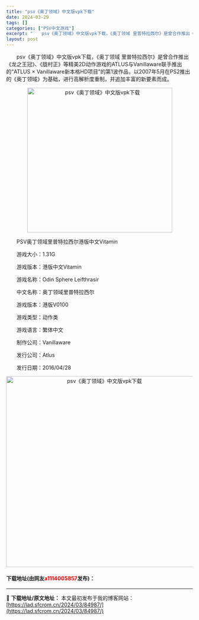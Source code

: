 ```yaml
---
title: "psv《奥丁领域》中文版vpk下载"
date: 2024-03-29
tags: []
categories: ["PSV中文游戏"]
excerpt: "　　psv《奥丁领域》中文版vpk下载，《奥丁领域 里普特拉西尔》是曾合作推出《龙之王冠》、《胧村正》等精美2D动作游戏的ATLUS与Vanillaware联手推出的&ldquo;ATLUS &times; Vanillaware新本格HD项目&rdquo;的第1波作品，以2007年5月在PS2推出&hellip;"
layout: post
---
```


 <p>　　psv《奥丁领域》中文版vpk下载，《奥丁领域 里普特拉西尔》是曾合作推出《龙之王冠》、《胧村正》等精美2D动作游戏的ATLUS与Vanillaware联手推出的&ldquo;ATLUS &times; Vanillaware新本格HD项目&rdquo;的第1波作品，以2007年5月在PS2推出的《奥丁领域》为基础，进行高解析度重制，并追加丰富的新要素而成。</p> <p align="center"><img align="" border="0" src="https://lad.sfcrom.cn/wp-content/uploads/2024/03/20240329_660667cb0efc7.jpg" width="391" alt="psv《奥丁领域》中文版vpk下载" /></p> <p>　　PSV奥丁领域里普特拉西尔港版中文Vitamin</p> <p>　　游戏大小：1.31G</p> <p>　　游戏版本：港版中文Vitamin</p> <p>　　游戏名称：Odin Sphere Leifthrasir</p> <p>　　中文名称：奥丁领域里普特拉西尔</p> <p>　　游戏版本：港版V0100</p> <p>　　游戏类型：动作类</p> <p>　　游戏语言：繁体中文</p> <p>　　制作公司：Vanillaware</p> <p>　　发行公司：Atlus</p> <p>　　发行日期：2016/04/28</p> <p align="center"><img align="" border="0" src="https://lad.sfcrom.cn/wp-content/uploads/2024/03/20240329_660667cd5aaba.png" width="515" alt="psv《奥丁领域》中文版vpk下载" /></p> <p><h4>下载地址(由网友<font color="red">a1114005857</font>发布)：</h4></p> 

---
📖 **下载地址/原文地址：** 本文最初发布于我的博客网站：[https://lad.sfcrom.cn/2024/03/84987/](https://lad.sfcrom.cn/2024/03/84987/)
